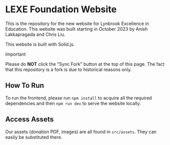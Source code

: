 # LEXE Foundation Website

This is the repository for the new website for Lynbrook Excellence in Education. This website was built starting in October 2023 by Anish Lakkapragada and Chris Liu.

This website is built with Solid.js.

> [!IMPORTANT]
> Please do **NOT** click the "Sync Fork" button at the top of this page. The fact that this repository is a fork is due to historical reasons only.

## How To Run

To run the frontend, please run `npm install` to acquire all the required dependencies and then `npm run dev` to serve the website locally.

## Access Assets

Our assets (donation PDF, images) are all found in `src/assets`. They can easily be substituted there.
